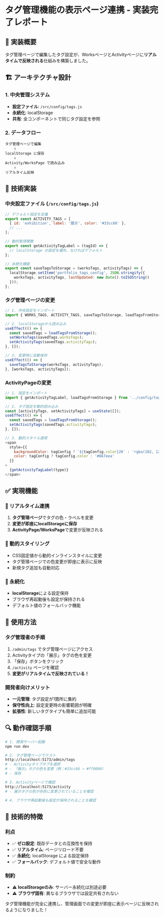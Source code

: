 # タグ管理機能の表示ページ連携 - 実装完了レポート

## 🎯 実装概要

タグ管理ページで編集したタグ設定が、WorksページとActivityページに**リアルタイムで反映される**仕組みを構築しました。

## 🏗️ アーキテクチャ設計

### 1. 中央管理システム
- **設定ファイル**: `/src/config/tags.js`
- **永続化**: localStorage
- **共有**: 全コンポーネントで同じタグ設定を参照

### 2. データフロー
```
タグ管理ページで編集
    ↓
localStorage に保存
    ↓
Activity/WorksPage で読み込み
    ↓
リアルタイム反映
```

## 🔧 技術実装

### 中央設定ファイル (`/src/config/tags.js`)
```javascript
// デフォルト設定を定義
export const ACTIVITY_TAGS = [
  { id: 'exhibition', label: '展示', color: '#33cc66' },
  // ...
];

// 動的取得関数
export const getActivityTagLabel = (tagId) => {
  // localStorage の設定を優先、なければデフォルト
};

// 永続化機能
export const saveTagsToStorage = (worksTags, activityTags) => {
  localStorage.setItem('portfolio_tags_config', JSON.stringify({
    worksTags, activityTags, lastUpdated: new Date().toISOString()
  }));
};
```

### タグ管理ページの変更
```javascript
// 1. 中央設定をインポート
import { WORKS_TAGS, ACTIVITY_TAGS, saveTagsToStorage, loadTagsFromStorage } from '../../config/tags';

// 2. localStorageから読み込み
useEffect(() => {
  const savedTags = loadTagsFromStorage();
  setWorksTags(savedTags.worksTags);
  setActivityTags(savedTags.activityTags);
}, []);

// 3. 変更時に自動保存
useEffect(() => {
  saveTagsToStorage(worksTags, activityTags);
}, [worksTags, activityTags]);
```

### ActivityPageの変更
```javascript
// 1. 設定をインポート
import { getActivityTagLabel, loadTagsFromStorage } from '../config/tags';

// 2. タグ設定を動的読み込み
const [activityTags, setActivityTags] = useState([]);
useEffect(() => {
  const savedTags = loadTagsFromStorage();
  setActivityTags(savedTags.activityTags);
}, []);

// 3. 動的スタイル適用
<span 
  style={{
    backgroundColor: tagConfig ? `${tagConfig.color}20` : 'rgba(102, 126, 234, 0.1)',
    color: tagConfig ? tagConfig.color : '#667eea'
  }}
>
  {getActivityTagLabel(type)}
</span>
```

## ✅ 実現機能

### 🔄 リアルタイム連携
1. **タグ管理ページ**でタグの色・ラベルを変更
2. **変更が即座にlocalStorageに保存**
3. **ActivityPage/WorksPage**で変更が反映される

### 🎨 動的スタイリング
- CSS固定値から動的インラインスタイルに変更
- タグ管理ページでの色変更が即座に表示に反映
- 新規タグ追加も自動対応

### 💾 永続化
- **localStorage**による設定保持
- ブラウザ再起動後も設定が保持される
- デフォルト値のフォールバック機能

## 🚀 使用方法

### タグ管理者の手順
1. `/admin/tags` でタグ管理ページにアクセス
2. Activityタイプの「展示」タグの色を変更
3. 「保存」ボタンをクリック
4. `/activity` ページを確認
5. **変更がリアルタイムで反映されている！**

### 開発者向けメリット
- **一元管理**: タグ設定が1箇所に集約
- **保守性向上**: 設定変更時の影響範囲が明確
- **拡張性**: 新しいタグタイプも簡単に追加可能

## 🔍 動作確認手順

```bash
# 1. 開発サーバー起動
npm run dev

# 2. タグ管理ページでテスト
http://localhost:5173/admin/tags
# - Activityタイプタブを選択
# - 「展示」タグの色を変更（例：#33cc66 → #ff0000）
# - 保存

# 3. Activityページで確認
http://localhost:5173/activity
# - 展示タグの色が赤色に変更されていることを確認

# 4. ブラウザ再起動後も設定が保持されることを確認
```

## 🎯 技術的特徴

### 利点
- ✅ **ゼロ設定**: 既存データとの互換性を保持
- ✅ **リアルタイム**: ページリロード不要
- ✅ **永続化**: localStorage による設定保持
- ✅ **フォールバック**: デフォルト値で安全な動作

### 制約
- ⚠️ **localStorageのみ**: サーバー永続化は別途必要
- ⚠️ **ブラウザ固有**: 異なるブラウザでは設定共有されない

タグ管理機能が完全に連携し、管理画面での変更が即座に表示ページに反映されるようになりました！